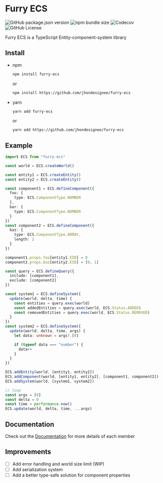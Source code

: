# Furry ECS

![GitHub package.json version](https://img.shields.io/github/package-json/v/jhondesignee/furry-ecs)
![npm bundle size](https://img.shields.io/bundlephobia/minzip/furry-ecs)
![Codecov](https://img.shields.io/codecov/c/github/jhondesignee/furry-ecs)
![GitHub License](https://img.shields.io/github/license/jhondesignee/furry-ecs)

Furry ECS is a TypeScript Entity-component-system library

## Install

- npm

  ```bash
  npm install furry-ecs
  ```

  or

  ```bash
  npm install https://github.com/jhondesignee/furry-ecs
  ```

- yarn

  ```bash
  yarn add furry-ecs
  ```

  or

  ```bash
  yarn add https://github.com/jhondesignee/furry-ecs
  ```

## Example

```typescript
import ECS from "furry-ecs"

const world = ECS.createWorld()

const entity1 = ECS.createEntity()
const entity2 = ECS.createEntity()

const component1 = ECS.defineComponent({
  foo: {
    type: ECS.ComponentType.NUMBER
  },
  bar: {
    type: ECS.ComponentType.NUMBER
  }
})
const component2 = ECS.defineComponent({
  baz: {
    type: ECS.ComponentType.ARRAY,
    length: 2
  }
})

component1.props.foo[entity1.EID] = 0
component2.props.baz[entity2.EID] = [0, 1]

const query = ECS.defineQuery({
  include: [component1],
  exclude: [component2]
})

const system1 = ECS.defineSystem({
  update(world, delta, time) {
    const entities = query.exec(world)
    const addedEntities = query.exec(world, ECS.Status.ADDED)
    const removedEntities = query.exec(world, ECS.Status.REMOVED)
  }
})
const system2 = ECS.defineSystem({
  update(world, delta, time, args) {
    let data: unknown = args?.[0]

    if (typeof data === "number") {
      data++
    }
  }
})

ECS.addEntity(world, [entity1, entity2])
ECS.addComponent(world, [entity1, entity2], [component1, component2])
ECS.addSystem(world, [system1, system2])

// loop
const args = [0]
const delta = 0
const time = performance.now()
ECS.update(world, delta, time, ...args)
```

## Documentation

Check out the [Documentation](DOCS.md) for more details of each member

## Improvements

- [ ] Add error handling and world size limit (WIP)
- [ ] Add serialization system
- [ ] Add a better type-safe solution for component properties
